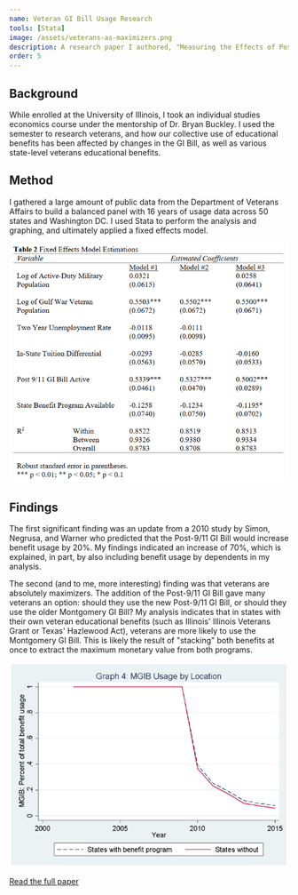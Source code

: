 ```yaml
---
name: Veteran GI Bill Usage Research
tools: [Stata]
image: /assets/veterans-as-maximizers.png
description: A research paper I authored, "Measuring the Effects of Post-9/11 GI Bill Changes on Veteran Education Benefit Usage"
order: 5
---
```


## Background

While enrolled at the University of Illinois, I took an individual studies economics course under the mentorship of Dr. Bryan Buckley.  I used the semester to research veterans, and how our collective use of educational benefits has been affected by changes in the GI Bill, as well as various state-level veterans educational benefits.

## Method

I gathered a large amount of public data from the Department of Veterans Affairs to build a balanced panel with 16 years of usage data across 50 states and Washington DC.  I used Stata to perform the analysis and graphing, and ultimately applied a fixed effects model.

![fixed effects model results](/assets/fixed-effects-results.png)

## Findings

The first significant finding was an update from a 2010 study by Simon, Negrusa, and Warner who predicted that the Post-9/11 GI Bill would increase benefit usage by 20%.  My findings indicated an increase of 70%, which is explained, in part, by also including benefit usage by dependents in my analysis.

The second (and to me, more interesting) finding was that veterans are absolutely maximizers.  The addition of the Post-9/11 GI Bill gave many veterans an option: should they use the new Post-9/11 GI Bill, or should they use the older Montgomery GI Bill?  My analysis indicates that in states with their own veteran educational benefits (such as Illinois' Illinois Veterans Grant or Texas' Hazlewood Act), veterans are more likely to use the Montgomery GI Bill.  This is likely the result of "stacking" both benefits at once to extract the maximum monetary value from both programs.

![veterans as maximizers](/assets/veterans-as-maximizers.png)


[Read the full paper](/assets/miller-veteran-research-paper.pdf)